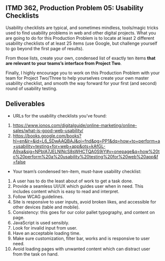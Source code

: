 ## ITMD 362, Production Problem 05: Usability Checklists

Usability checklists are typical, and sometimes mindless, tools/magic tricks used to find usability
problems in web and other digital projects. What you are going to do for this Production Problem is
to locate at least 2 different usability checklists of at least 25 items (use Google, but challenge
yourself to go beyond the first page of results).

From those lists, create your own, condensed list of exactly ten items **that are relevant to your
teams’s interface from Project Two**.

Finally, I highly encourage you to work on this Production Problem with your team for Project
Two/Three to help yourselves create your own master usability checklist, and smooth the way forward
for your first (and second) round of usability testing.

## Deliverables

* URLs for the usability checklists you’ve found:

1. https://www.ionos.com/digitalguide/online-marketing/online-sales/what-is-good-web-usability/
2. https://books.google.com/books?hl=en&lr=&id=L6_SDwAAQBAJ&oi=fnd&pg=PP1&dq=how+to+perform+a+usability+testing+for+web+app&ots=kAfGL-A9xa&sig=NPbIA7JELNINcS8sWHCTQA0S9jY#v=onepage&q=how%20to%20perform%20a%20usability%20testing%20for%20web%20app&f=false

* Your team’s condensed ten-item, must-have usability checklist:

1. A user has to do the least about of work to get a task done.
2. Provide a seamless UI/UX which guides user when in need. This includes content which is easy to read and interpret.
3. Follow WCAG guidelines.
4. Site is responsive to user inputs, avoid broken likes, and accessible for other devices (table and mobile).
5. Consistency: this goes for our color pallet typography, and content on page.
6. JavaScript is used sensibly.
7. Look for invalid input from user. 
8. Have an acceptable loading time.
9. Make sure customization, filter bar, works and is responsive to user need.
10. Avoid loading pages with unwanted content which can distract user from the task on hand.
